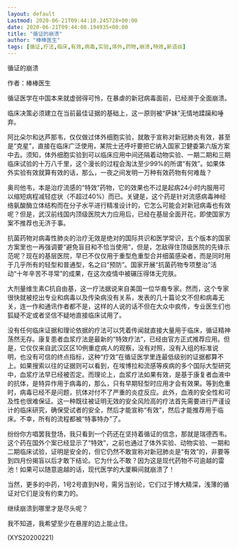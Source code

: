 ```yaml
---
layout: default
Lastmod: 2020-06-21T09:44:10.245728+00:00
date: 2020-06-21T09:44:08.194935+00:00
title: "循证的崩溃"
author: "棒棒医生"
tags: [循证,疗法,临床,有效,病毒,实验,体外,药物,崩溃,特效,新语丝]
---
```


循证的崩溃

作者：棒棒医生

循证医学在中国本来就虚弱得可怜，在暴虐的新冠病毒面前，已经濒于全面崩溃。

临床决策必须建立在当前最佳证据的基础上，这一原则被“萨妹”无情地蹂躏和唾弃。

阿比朵尔和达芦那韦，仅仅做过体外细胞实验，就敢于宣称对新冠肺炎有效，甚至是“克星”，直接在临床广泛使用，某院士还呼吁要把它纳入国家卫健委第六版方案中去。须知，体外细胞实验到可以临床应用中间还隔着动物实验、一期二期和三期临床试验的十万八千里，这个漫长的过程会淘汰至少99%的所谓“有效”。如果体外实验有效就算有效的话，那么，一夜之间发明一万种有效药物有何难哉？

奥司他韦，本是治疗流感的“特效”药物，它的效果也不过是起病24小时内服用可以缩短病程减轻症状（不超过40%）而已。关键是，这个药是针对流感病毒神经络氨酸酶立体结构而在分子水平进行精准设计的，它怎么可能会对新冠病毒也有效呢？但是，武汉前线国内顶级医院大力应用后，已经在基层全面开花，即使国家方案不推荐也无济于事。

抗菌药物对病毒性肺炎的治疗无效是绝对的国际共识和医学常识，五个版本的国家方案里也一再强调要“避免盲目和不恰当使用”，但是，怎敌得住顶级医院的先锋示范呢？现在的基层医院，早已不仅仅用于重型危重型合并细菌感染者，而是同时用于几乎所有的轻型和普通型，名之曰“预防”。国家开展“抗菌药物专项整治”活动“十年辛苦不寻常”的成果，在这次疫情中被碾压得体无完肤。

大剂量维生素C抗自由基，这一疗法据说来自美国一位华裔专家。然而，这个专家很快就被挖出专业和病毒以及传染病没有关系，发表的几十篇论文不但和病毒无关，连一作和通讯作者都不是，这样的人说的话不但在大众中疯传，专业医生们也狐疑不定或者坚信不疑地直接临床试用了。

没有任何临床证据和理论依据的疗法可以凭着传闻就直接大量用于临床，循证精神荡然无存。康复患者血浆疗法是最新的“特效疗法”，已经由官方正式推荐应用。但是，它仅仅来自武汉区区10例重症病人的观察，没有对照，没有入组的标准说明，也没有可信的终点指标，这种“疗效”在循证医学里连最低级别的证据都算不上。如果搜索以往的证据则可以看到，在埃博拉和流感等疾病的多个国际大型研究中，血浆疗法早已经被否定。而理论上，血浆疗法如果有效，是基于康复者血液中的抗体，是特异作用于病毒的，那么，只有早期轻型时应用才会有效果。等到危重时，病毒已经不是问题，抗体对付不了严重的炎症反应。此外，血液的安全性和可及性也很难保证。这一种既往被证明无效的安全风险高的疗法首先需要进行严谨设计的临床研究，确保受试者的安全，然后才能宣称“有效”，然后才能推荐用于临床。不幸，所有的流程都被“特事特办”了。

纷纷你方唱罢我登场，我只看到一个药还在坚持着循证的信念，那就是瑞德西韦。这个药在国外个案已经显示了“特效”，之前也通过了体外实验、动物实验、一期和二期临床试验，证明是安全的，但它仍然不敢宣称对新冠肺炎是“有效”的，非要等到四月份揭盲以后才敢下结论。它为什么不敢？因为这是现代药物不可逾越的雷池！如果可以随意逾越的话，现代医学的大厦瞬间就崩溃了！

当然，更多的中药，1号2号直到N号，需另当别论，它们过于博大精深，浅薄的循证对它们是没有约束力的。

继续崩溃到哪里才是尽头呢？

我不知道，我希望至少在悬崖的边上能止住。

(XYS20200221)

